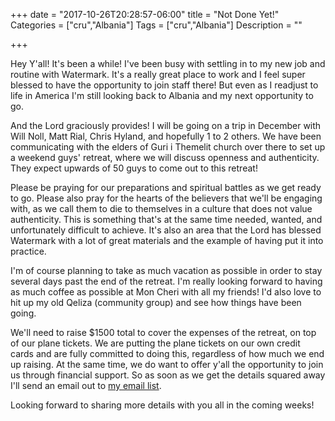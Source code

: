 +++
date = "2017-10-26T20:28:57-06:00"
title = "Not Done Yet!"
Categories = ["cru","Albania"]
Tags = ["cru","Albania"]
Description = ""

+++

Hey Y'all!  It's been a while!  I've been busy with settling in to my new job and routine with Watermark.
It's a really great place to work and I feel super blessed to have the opportunity to join staff there!
But even as I readjust to life in America I'm still looking back to Albania and my next opportunity to
go.

And the Lord graciously provides!  I will be going on a trip in December with Will Noll, Matt Rial,
Chris Hyland, and hopefully 1 to 2 others.  We have been communicating with the elders of Guri i Themelit
church over there to set up a weekend guys' retreat, where we will discuss openness and authenticity.
They expect upwards of 50 guys to come out to this retreat!

Please be praying for our preparations and spiritual battles as we get ready to go.  Please also pray for
the hearts of the believers that we'll be engaging with, as we call them to die to themselves in a culture
that does not value authenticity.  This is something that's at the same time needed, wanted, and
unfortunately difficult to achieve.  It's also an area that the Lord has blessed Watermark with a lot of
great materials and the example of having put it into practice.

I'm of course planning to take as much vacation as possible in order to stay several days past the end
of the retreat.  I'm really looking forward to having as much coffee as possible at Mon Cheri with all
my friends! I'd also love to hit up my old Qeliza (community group) and see how things have been going.

We'll need to raise $1500 total to cover the expenses of the retreat, on top of our plane tickets.  We
are putting the plane tickets on our own credit cards and are fully committed to doing this, regardless
of how much we end up raising.  At the same time, we do want to offer y'all the opportunity to join
us through financial support.  So as soon as we get the details squared away I'll send an email out
to [my email list](/albania/#newsletterSignup).

Looking forward to sharing more details with you all in the coming weeks!
